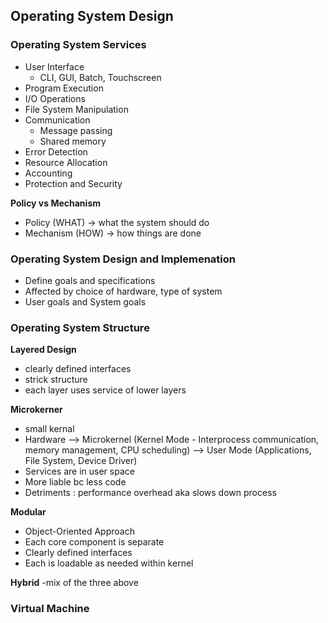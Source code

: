 ## Operating System Design
### Operating System Services
- User Interface
  - CLI, GUI, Batch, Touchscreen
- Program Execution
- I/O Operations
- File System Manipulation
- Communication
  - Message passing
  - Shared memory 
- Error Detection 
- Resource Allocation
- Accounting
- Protection and Security

**Policy vs Mechanism**
  - Policy (WHAT) -> what the system should do
  - Mechanism (HOW) -> how things are done

### Operating System Design and Implemenation
- Define goals and specifications
- Affected by choice of hardware, type of system 
- User goals and System goals

### Operating System Structure
**Layered Design**
- clearly defined interfaces
- strick structure
- each layer uses service of lower layers

**Microkerner**
- small kernal 
- Hardware --> Microkernel (Kernel Mode - Interprocess communication, memory management, CPU scheduling) --> User Mode (Applications, File System, Device Driver)
- Services are in user space
- More liable bc less code
- Detriments : performance overhead aka slows down process

**Modular**
- Object-Oriented Approach
- Each core component is separate
- Clearly defined interfaces
- Each is loadable as needed within kernel

**Hybrid**
-mix of the three above

### Virtual Machine
